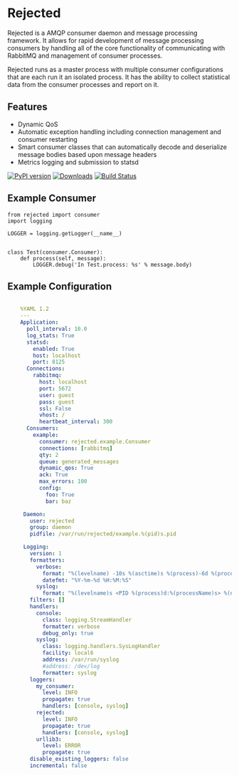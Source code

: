 Rejected
========
Rejected is a AMQP consumer daemon and message processing framework. It allows
for rapid development of message processing consumers by handling all of the
core functionality of communicating with RabbitMQ and management of consumer
processes.

Rejected runs as a master process with multiple consumer configurations that are
each run it an isolated process. It has the ability to collect statistical
data from the consumer processes and report on it.

Features
--------
- Dynamic QoS
- Automatic exception handling including connection management and consumer restarting
- Smart consumer classes that can automatically decode and deserialize message bodies based upon message headers
- Metrics logging and submission to statsd

[![PyPI version](https://badge.fury.io/py/rejected.png)](http://badge.fury.io/py/rejected) [![Downloads](https://pypip.in/d/rejected/badge.png)](https://crate.io/packages/pamqp) [![Build Status](https://travis-ci.org/gmr/rejected.png?branch=master)](https://travis-ci.org/gmr/rejected)

Example Consumer
-----------------
    from rejected import consumer
    import logging

    LOGGER = logging.getLogger(__name__)


    class Test(consumer.Consumer):
        def process(self, message):
            LOGGER.debug('In Test.process: %s' % message.body)

Example Configuration
---------------------
```yaml

    %YAML 1.2
    ---
    Application:
      poll_interval: 10.0
      log_stats: True
      statsd:
        enabled: True
        host: localhost
        port: 8125
      Connections:
        rabbitmq:
          host: localhost
          port: 5672
          user: guest
          pass: guest
          ssl: False
          vhost: /
          heartbeat_interval: 300
      Consumers:
        example:
          consumer: rejected.example.Consumer
          connections: [rabbitmq]
          qty: 2
          queue: generated_messages
          dynamic_qos: True
          ack: True
          max_errors: 100
          config:
            foo: True
            bar: baz

     Daemon:
       user: rejected
       group: daemon
       pidfile: /var/run/rejected/example.%(pid)s.pid

     Logging:
       version: 1
       formatters:
         verbose:
           format: "%(levelname) -10s %(asctime)s %(process)-6d %(processName) -15s %(name) -25s %(funcName) -20s: %(message)s"
           datefmt: "%Y-%m-%d %H:%M:%S"
         syslog:
           format: "%(levelname)s <PID %(process)d:%(processName)s> %(name)s.%(funcName)s(): %(message)s"
       filters: []
       handlers:
         console:
           class: logging.StreamHandler
           formatter: verbose
           debug_only: true
         syslog:
           class: logging.handlers.SysLogHandler
           facility: local6
           address: /var/run/syslog
           #address: /dev/log
           formatter: syslog
       loggers:
         my_consumer:
           level: INFO
           propagate: true
           handlers: [console, syslog]
         rejected:
           level: INFO
           propagate: true
           handlers: [console, syslog]
         urllib3:
           level: ERROR
           propagate: true
       disable_existing_loggers: false
       incremental: false
```
